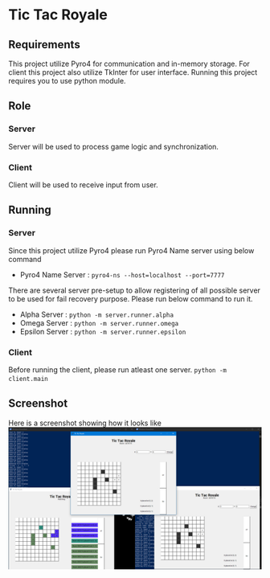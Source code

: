 # Tic Tac Royale
## Requirements
This project utilize Pyro4 for communication and in-memory storage. For client this project also utilize TkInter for user interface. Running this project requires you to use python module.

## Role
### Server 
Server will be used to process game logic and synchronization.

### Client
Client will be used to receive input from user.

## Running
### Server
Since this project utilize Pyro4 please run Pyro4 Name server using below command
- Pyro4 Name Server : `pyro4-ns --host=localhost --port=7777`

There are several server pre-setup to allow registering of all possible server to be used for fail recovery purpose. Please run below command to run it.
- Alpha Server : `python -m server.runner.alpha`
- Omega Server : `python -m server.runner.omega`
- Epsilon Server : `python -m server.runner.epsilon`

### Client
Before running the client, please run atleast one server.
`python -m client.main`

## Screenshot
Here is a screenshot showing how it looks like
![Screenshot of TicTacRoyale](Screenshot.png)

